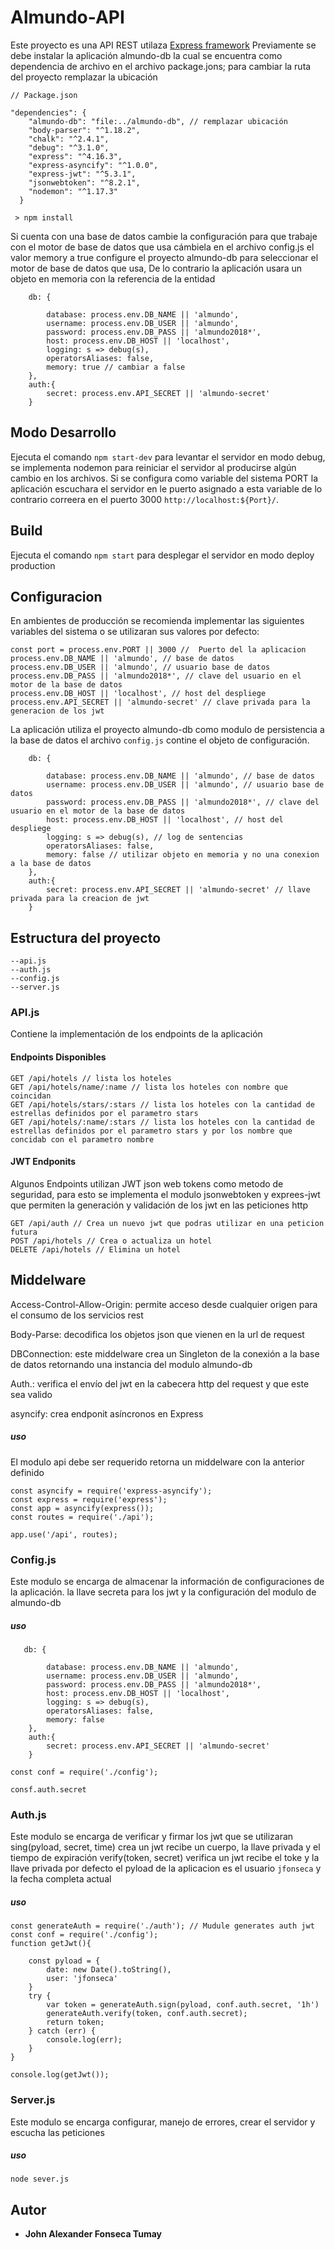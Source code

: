 # Almundo-API
Este proyecto es una API REST utilaza [Express framework](http://expressjs.com/es/)
Previamente se debe instalar la aplicación almundo-db la cual se encuentra como dependencia de archivo en el archivo package.jons;
para cambiar la ruta del proyecto remplazar la ubicación
```
// Package.json

"dependencies": {
    "almundo-db": "file:../almundo-db", // remplazar ubicación
    "body-parser": "^1.18.2",
    "chalk": "^2.4.1",
    "debug": "^3.1.0",
    "express": "^4.16.3",
    "express-asyncify": "^1.0.0",
    "express-jwt": "^5.3.1",
    "jsonwebtoken": "^8.2.1",
    "nodemon": "^1.17.3"
  }
```
```
 > npm install
```

Si cuenta con una base de datos cambie la configuración para que trabaje con  el motor de base de datos que usa cámbiela en el archivo config.js  el valor memory a true configure el proyecto almundo-db para seleccionar el motor de base de datos que usa, De lo contrario la aplicación usara un objeto en memoria con la referencia de la entidad

```
    db: {

        database: process.env.DB_NAME || 'almundo',
        username: process.env.DB_USER || 'almundo',
        password: process.env.DB_PASS || 'almundo2018*',
        host: process.env.DB_HOST || 'localhost',
        logging: s => debug(s),
        operatorsAliases: false,
        memory: true // cambiar a false
    },
    auth:{
        secret: process.env.API_SECRET || 'almundo-secret'
    }
```


## Modo Desarrollo

Ejecuta el comando `npm start-dev` para levantar el servidor en modo debug, se implementa nodemon para reiniciar el servidor al producirse algún cambio en los archivos. Si se configura como variable del sistema PORT la aplicación escuchara el servidor en le puerto asignado a esta variable de lo contrario correera en el puerto 3000 `http://localhost:${Port}/`.

## Build

Ejecuta el comando `npm start` para desplegar el servidor en modo deploy production

## Configuracion

En ambientes de producción se recomienda implementar las siguientes variables del sistema o se utilizaran sus valores por defecto:
```
const port = process.env.PORT || 3000 //  Puerto del la aplicacion
process.env.DB_NAME || 'almundo', // base de datos
process.env.DB_USER || 'almundo', // usuario base de datos
process.env.DB_PASS || 'almundo2018*', // clave del usuario en el motor de la base de datos
process.env.DB_HOST || 'localhost', // host del despliege
process.env.API_SECRET || 'almundo-secret' // clave privada para la generacion de los jwt
```
La aplicación utiliza el proyecto almundo-db como modulo de persistencia a la base de datos el archivo `config.js` contine el objeto de configuración.

```
    db: {

        database: process.env.DB_NAME || 'almundo', // base de datos
        username: process.env.DB_USER || 'almundo', // usuario base de datos
        password: process.env.DB_PASS || 'almundo2018*', // clave del usuario en el motor de la base de datos
        host: process.env.DB_HOST || 'localhost', // host del despliege
        logging: s => debug(s), // log de sentencias
        operatorsAliases: false, 
        memory: false // utilizar objeto en memoria y no una conexion a la base de datos
    },
    auth:{
        secret: process.env.API_SECRET || 'almundo-secret' // llave privada para la creacion de jwt
    }
```


## Estructura del proyecto
 ```
--api.js
--auth.js
--config.js
--server.js
```

### API.js
Contiene la implementación de los endpoints de la aplicación

#### Endpoints Disponibles
```
GET /api/hotels // lista los hoteles
GET /api/hotels/name/:name // lista los hoteles con nombre que coincidan
GET /api/hotels/stars/:stars // lista los hoteles con la cantidad de estrellas definidos por el parametro stars
GET /api/hotels/:name/:stars // lista los hoteles con la cantidad de estrellas definidos por el parametro stars y por los nombre que concidab con el parametro nombre
```
#### JWT Endponits
Algunos Endpoints utilizan JWT json web tokens como metodo de seguridad, para esto se implementa el modulo jsonwebtoken y exprees-jwt que permiten la generación y validación de los jwt en las peticiones http
```
GET /api/auth // Crea un nuevo jwt que podras utilizar en una peticion futura
POST /api/hotels // Crea o actualiza un hotel
DELETE /api/hotels // Elimina un hotel
```

## Middelware
Access-Control-Allow-Origin: permite acceso desde cualquier origen para el consumo de los servicios rest

Body-Parse: decodifica los objetos json que vienen en la url de request

DBConnection: este middelware crea un Singleton de la conexión a la base de datos retornando una instancia del modulo almundo-db

Auth.: verifica el envío del jwt en la cabecera http del request y que este sea valido

asyncify: crea endponit asíncronos en Express

  
##### uso

El modulo api debe ser requerido retorna un middelware con la anterior definido

```
const asyncify = require('express-asyncify');
const express = require('express');
const app = asyncify(express());
const routes = require('./api'); 

app.use('/api', routes);
```
### Config.js

Este modulo se encarga de almacenar la información de configuraciones de la aplicación. la llave secreta para los jwt y la configuración del modulo de almundo-db

##### uso
```
   db: {

        database: process.env.DB_NAME || 'almundo',
        username: process.env.DB_USER || 'almundo',
        password: process.env.DB_PASS || 'almundo2018*',
        host: process.env.DB_HOST || 'localhost',
        logging: s => debug(s),
        operatorsAliases: false,
        memory: false
    },
    auth:{
        secret: process.env.API_SECRET || 'almundo-secret'
    }
```

```
const conf = require('./config');

consf.auth.secret
```
### Auth.js

Este modulo se encarga de verificar y firmar los jwt que se utilizaran
sing(pyload, secret, time)  crea un jwt recibe un cuerpo, la llave privada y el tiempo de expiración 
verify(token, secret) verifica un jwt recibe el toke y la llave privada
por defecto el pyload de la aplicacion es el usuario `jfonseca` y la fecha completa actual

##### uso


```
const generateAuth = require('./auth'); // Mudule generates auth jwt 
const conf = require('./config');
function getJwt(){

    const pyload = {
        date: new Date().toString(),
        user: 'jfonseca'
    }
    try {
        var token = generateAuth.sign(pyload, conf.auth.secret, '1h')
        generateAuth.verify(token, conf.auth.secret);
        return token;
    } catch (err) {
        console.log(err);
    }
}

console.log(getJwt());

```

### Server.js
Este modulo se encarga configurar, manejo de errores, crear el servidor y escucha las peticiones

##### uso
```
node sever.js
```


## Autor

* **John Alexander Fonseca Tumay**
